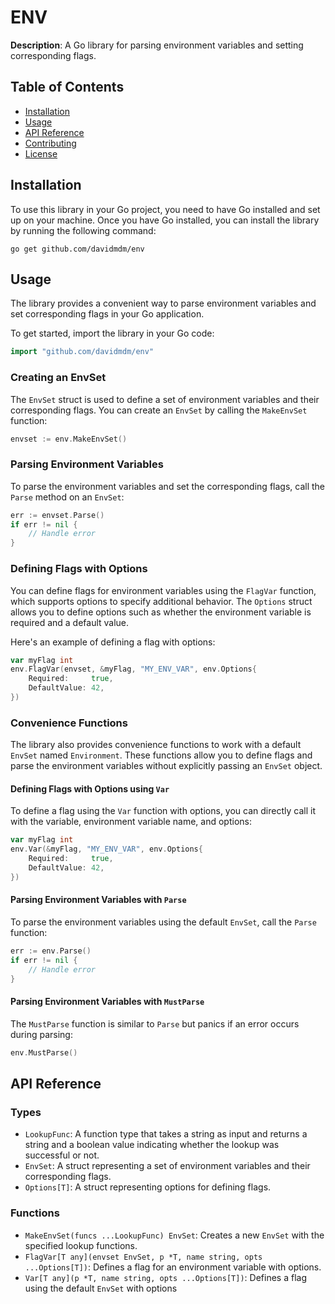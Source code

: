 # ENV

**Description**: A Go library for parsing environment variables and setting corresponding flags.

## Table of Contents

- [Installation](#installation)
- [Usage](#usage)
- [API Reference](#api-reference)
- [Contributing](#contributing)
- [License](#license)

## Installation

To use this library in your Go project, you need to have Go installed and set up on your machine. Once you have Go installed, you can install the library by running the following command:

```shell
go get github.com/davidmdm/env
```

## Usage

The library provides a convenient way to parse environment variables and set corresponding flags in your Go application.

To get started, import the library in your Go code:

```go
import "github.com/davidmdm/env"
```

### Creating an EnvSet

The `EnvSet` struct is used to define a set of environment variables and their corresponding flags. You can create an `EnvSet` by calling the `MakeEnvSet` function:

```go
envset := env.MakeEnvSet()
```

### Parsing Environment Variables

To parse the environment variables and set the corresponding flags, call the `Parse` method on an `EnvSet`:

```go
err := envset.Parse()
if err != nil {
    // Handle error
}
```

### Defining Flags with Options

You can define flags for environment variables using the `FlagVar` function, which supports options to specify additional behavior. The `Options` struct allows you to define options such as whether the environment variable is required and a default value.

Here's an example of defining a flag with options:

```go
var myFlag int
env.FlagVar(envset, &myFlag, "MY_ENV_VAR", env.Options{
    Required:     true,
    DefaultValue: 42,
})
```

### Convenience Functions

The library also provides convenience functions to work with a default `EnvSet` named `Environment`. These functions allow you to define flags and parse the environment variables without explicitly passing an `EnvSet` object.

#### Defining Flags with Options using `Var`

To define a flag using the `Var` function with options, you can directly call it with the variable, environment variable name, and options:

```go
var myFlag int
env.Var(&myFlag, "MY_ENV_VAR", env.Options{
    Required:     true,
    DefaultValue: 42,
})
```

#### Parsing Environment Variables with `Parse`

To parse the environment variables using the default `EnvSet`, call the `Parse` function:

```go
err := env.Parse()
if err != nil {
    // Handle error
}
```

#### Parsing Environment Variables with `MustParse`

The `MustParse` function is similar to `Parse` but panics if an error occurs during parsing:

```go
env.MustParse()
```

## API Reference

### Types

- `LookupFunc`: A function type that takes a string as input and returns a string and a boolean value indicating whether the lookup was successful or not.
- `EnvSet`: A struct representing a set of environment variables and their corresponding flags.
- `Options[T]`: A struct representing options for defining flags.

### Functions

- `MakeEnvSet(funcs ...LookupFunc) EnvSet`: Creates a new `EnvSet` with the specified lookup functions.
- `FlagVar[T any](envset EnvSet, p *T, name string, opts ...Options[T])`: Defines a flag for an environment variable with options.
- `Var[T any](p *T, name string, opts ...Options[T])`: Defines a flag using the default `EnvSet` with options
